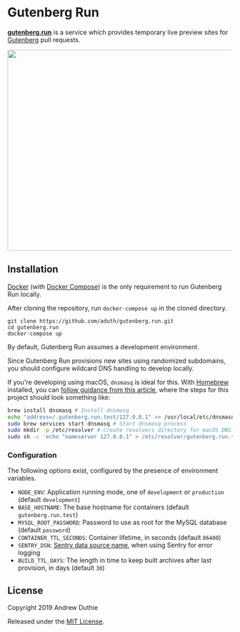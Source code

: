 # Gutenberg Run

[**gutenberg.run**](http://gutenberg.run) is a service which provides temporary live preview sites for [Gutenberg](https://github.com/WordPress/gutenberg/) pull requests.

<a href="https://cldup.com/KPDmTMFuIb.gif"><img src="https://cldup.com/KPDmTMFuIb.gif" width="640" height="450"></a>

## Installation

[Docker](https://www.docker.com/) (with [Docker Compose](https://docs.docker.com/compose/install/)) is the only requirement to run Gutenberg Run locally.

After cloning the repository, run `docker-compose up` in the cloned directory.

```
git clone https://github.com/aduth/gutenberg.run.git
cd gutenberg.run
docker-compose up
```

By default, Gutenberg Run assumes a development environment.

Since Gutenberg Run provisions new sites using randomized subdomains, you should configure wildcard DNS handling to develop locally.

If you're developing using macOS, `dnsmasq` is ideal for this. With [Homebrew](https://brew.sh/) installed, you can [follow guidance from this article](https://www.stevenrombauts.be/2018/01/use-dnsmasq-instead-of-etc-hosts/), where the steps for this project should look something like:

```sh
brew install dnsmasq # Install dnsmasq
echo "address=/.gutenberg.run.test/127.0.0.1" >> /usr/local/etc/dnsmasq.conf # Configure dnsmasq to redirect gutenberg.run.test subdomains to localhost
sudo brew services start dnsmasq # Start dnsmasq process
sudo mkdir -p /etc/resolver # Create resolvers directory for macOS DNS query overrides
sudo sh -c 'echo "nameserver 127.0.0.1" > /etc/resolver/gutenberg.run.test' # Configure gutenberg.run.test DNS query behavior
```

### Configuration

The following options exist, configured by the presence of environment variables.

- `NODE_ENV`: Application running mode, one of `development` or `production` (default `development`)
- `BASE_HOSTNAME`: The base hostname for containers (default `gutenberg.run.test`)
- `MYSQL_ROOT_PASSWORD`: Password to use as root for the MySQL database (default `password`)
- `CONTAINER_TTL_SECONDS`: Container lifetime, in seconds (default `86400`)
- `SENTRY_DSN`: [Sentry data source name](https://docs.sentry.io/platforms/javascript/?platform=node), when using Sentry for error logging
- `BUILD_TTL_DAYS`: The length in time to keep built archives after last provision, in days (default `30`)

## License

Copyright 2019 Andrew Duthie

Released under the [MIT License](./LICENSE.md).
